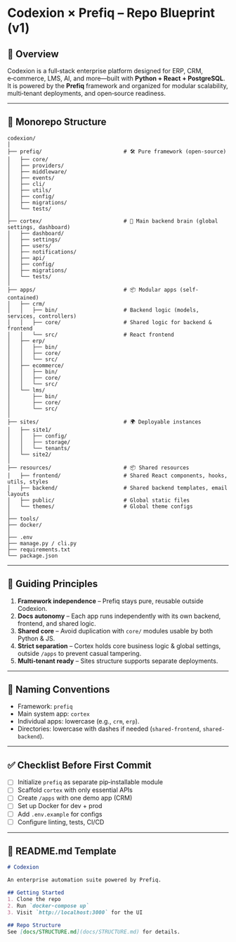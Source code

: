 # Codexion × Prefiq – Repo Blueprint (v1)

## 🧠 Overview
Codexion is a full‑stack enterprise platform designed for ERP, CRM, e‑commerce, LMS, AI, and more—built with **Python + React + PostgreSQL**.  
It is powered by the **Prefiq** framework and organized for modular scalability, multi‑tenant deployments, and open‑source readiness.

---

## 📂 Monorepo Structure
```
codexion/
│
├── prefiq/                          # 🛠 Pure framework (open-source)
│   ├── core/
│   ├── providers/
│   ├── middleware/
│   ├── events/
│   ├── cli/
│   ├── utils/
│   ├── config/
│   ├── migrations/
│   └── tests/
│
├── cortex/                          # 🧠 Main backend brain (global settings, dashboard)
│   ├── dashboard/
│   ├── settings/
│   ├── users/
│   ├── notifications/
│   ├── api/
│   ├── config/
│   ├── migrations/
│   └── tests/
│
├── apps/                            # 📦 Modular apps (self-contained)
│   ├── crm/
│   │   ├── bin/                     # Backend logic (models, services, controllers)
│   │   ├── core/                    # Shared logic for backend & frontend
│   │   └── src/                     # React frontend
│   ├── erp/
│   │   ├── bin/
│   │   ├── core/
│   │   └── src/
│   ├── ecommerce/
│   │   ├── bin/
│   │   ├── core/
│   │   └── src/
│   └── lms/
│       ├── bin/
│       ├── core/
│       └── src/
│
├── sites/                           # 🌍 Deployable instances
│   ├── site1/
│   │   ├── config/
│   │   ├── storage/
│   │   └── tenants/
│   └── site2/
│
├── resources/                       # 📦 Shared resources
│   ├── frontend/                    # Shared React components, hooks, utils, styles
│   ├── backend/                     # Shared backend templates, email layouts
│   ├── public/                      # Global static files
│   └── themes/                      # Global theme configs
│
├── tools/
├── docker/
│
├── .env
├── manage.py / cli.py
├── requirements.txt
└── package.json
```

---

## 🚀 Guiding Principles
1. **Framework independence** – Prefiq stays pure, reusable outside Codexion.
2. **Docs autonomy** – Each app runs independently with its own backend, frontend, and shared logic.
3. **Shared core** – Avoid duplication with `core/` modules usable by both Python & JS.
4. **Strict separation** – Cortex holds core business logic & global settings, outside `/apps` to prevent casual tampering.
5. **Multi‑tenant ready** – Sites structure supports separate deployments.

---

## 📜 Naming Conventions
- Framework: `prefiq`
- Main system app: `cortex`
- Individual apps: lowercase (e.g., `crm`, `erp`).
- Directories: lowercase with dashes if needed (`shared-frontend`, `shared-backend`).

---

## ✅ Checklist Before First Commit
- [ ] Initialize `prefiq` as separate pip‑installable module
- [ ] Scaffold `cortex` with only essential APIs
- [ ] Create `/apps` with one demo app (CRM)
- [ ] Set up Docker for dev + prod
- [ ] Add `.env.example` for configs
- [ ] Configure linting, tests, CI/CD

---

## 📖 README.md Template
```markdown
# Codexion

An enterprise automation suite powered by Prefiq.

## Getting Started
1. Clone the repo
2. Run `docker-compose up`
3. Visit `http://localhost:3000` for the UI

## Repo Structure
See [docs/STRUCTURE.md](docs/STRUCTURE.md) for details.
```
